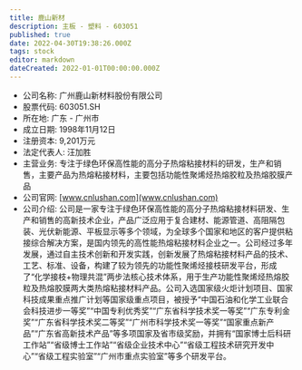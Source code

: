 ```yaml
---
title: 鹿山新材
description: 主板 - 塑料 - 603051
published: true
date: 2022-04-30T19:38:26.000Z
tags: stock
editor: markdown
dateCreated: 2022-01-01T00:00:00.000Z
---
```


- 公司名称: 广州鹿山新材料股份有限公司
- 股票代码: 603051.SH
- 所在地: 广东 - 广州市
- 成立日期: 1998年11月12日
- 注册资本: 9,201万元
- 法定代表人: 汪加胜
- 主营业务: 专注于绿色环保高性能的高分子热熔粘接材料的研发，生产和销售，主要产品为热熔粘接材料，主要包括功能性聚烯烃热熔胶粒及热熔胶膜产品
- 公司官网: [www.cnlushan.com](www.cnlushan.com)
- 公司介绍: 公司是一家专注于绿色环保高性能的高分子热熔粘接材料研发、生产和销售的高新技术企业，产品广泛应用于复合建材、能源管道、高阻隔包装、光伏新能源、平板显示等多个领域，为全球多个国家和地区的客户提供粘接综合解决方案，是国内领先的高性能热熔粘接材料企业之一。公司经过多年发展，通过自主技术创新和开发实践，创新发展了热熔粘接材料产品的技术、工艺、标准、设备，构建了较为领先的功能性聚烯烃接枝研发平台，形成了“化学接枝+物理共混”两步法核心技术体系，用于生产功能性聚烯烃热熔胶粒及热熔胶膜两大类热熔粘接材料产品。公司入选国家级火炬计划项目、国家科技成果重点推广计划等国家级重点项目，被授予“中国石油和化学工业联合会科技进步一等奖”“中国专利优秀奖”“广东省科学技术奖一等奖”“广东专利金奖”“广东省科学技术奖二等奖”“广州市科学技术奖一等奖”“国家重点新产品”“广东省高新技术产品”等多项国家及省市级奖励，并拥有“国家博士后科研工作站”“省级博士工作站”“省级企业技术中心”“省级工程技术研究开发中心”“省级工程实验室”“广州市重点实验室”等多个研发平台。


